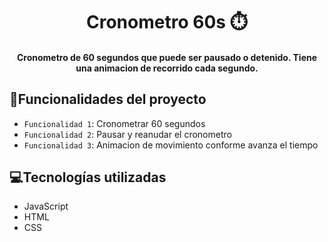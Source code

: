 <h1 align="center"> Cronometro 60s ⏱️ </h1>

<h4 align="center">Cronometro de 60 segundos que puede ser pausado o detenido. Tiene una animacion de recorrido cada segundo.</h4>

## :hammer:Funcionalidades del proyecto
- `Funcionalidad 1`: Cronometrar 60 segundos 
- `Funcionalidad 2`: Pausar y reanudar el cronometro
- `Funcionalidad 3`: Animacion de movimiento conforme avanza el tiempo

## 💻Tecnologías utilizadas

- JavaScript
- HTML
- CSS 
